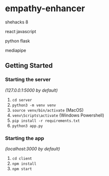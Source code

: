 # empathy-enhancer
shehacks 8

react javascript

python flask

mediapipe

## Getting Started

### Starting the server

_(127.0.0.1:5000 by default)_

1. `cd server`
1. `python3 -m venv venv`
1. `source venv/bin/activate` (MacOS)
1. `venv\Scripts\activate` (Windows Powershell)
1. `pip install -r requirements.txt`
1. `python3 app.py`

### Starting the app

_(localhost:3000 by default)_

1. `cd client`
1. `npm install`
1. `npm start`
